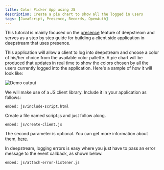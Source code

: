 ```yaml
---
title: Color Picker App using JS
description: Create a pie chart to show all the logged in users
tags: [JavaScript, Presence, Records, OpenAuth]
---
```


This tutorial is mainly focused on the [presence](/tutorials/core/presence/) feature of deepstream and serves as a step by step guide for building a client side application in deepstream that uses presence. 

This application will allow a client to log into deepstream and choose a color of his/her choice from the available color pallette. A pie chart will be produced that updates in real time to show the colors chosen by all the users currently logged into the application. Here's a sample of how it will look like:

![Demo output](newscreenrecordhalf.gif)

We will make use of a JS client library. Include it in your application as follows:

`embed: js/include-script.html`

Create a file named script.js and just follow along.

`embed: js/create-client.js`

The second parameter is optional. You can get more information about them, [here](/docs/client-js/options/).

In deepstream, logging errors is easy where you just have to pass an error message to the event callback, as shown below.

`embed: js/attach-error-listener.js`
